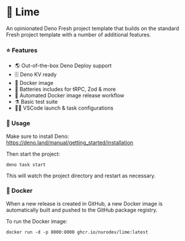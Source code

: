 # 🍋 Lime

An opinionated Deno Fresh project template that builds on the standard Fresh
project template with a number of additional features.

### ⭐ Features

- 🌎 Out-of-the-box Deno Deploy support
- 🗄️ Deno KV ready
- 🐳 Docker image
- 🔋 Batteries includes for tRPC, Zod & more
- 🚦 Automated Docker image release workflow
- ⚗️ Basic test suite
- 👨‍💻 VSCode launch & task configurations

### 🦄 Usage

Make sure to install Deno: https://deno.land/manual/getting_started/installation

Then start the project:

```
deno task start
```

This will watch the project directory and restart as necessary.

### 🐳 Docker

When a new release is created in GitHub, a new Docker image is automatically
built and pushed to the GitHub package registry.

To run the Docker image:

```
docker run -d -p 8000:8000 ghcr.io/nurodev/lime:latest
```
